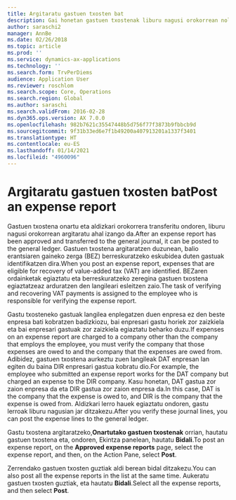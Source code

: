 ```yaml
---
title: Argitaratu gastuen txosten bat
description: Gai honetan gastuen txostenak liburu nagusi orokorrean nola argitaratu azaltzen da.
author: saraschi2
manager: AnnBe
ms.date: 02/26/2018
ms.topic: article
ms.prod: ''
ms.service: dynamics-ax-applications
ms.technology: ''
ms.search.form: TrvPerDiems
audience: Application User
ms.reviewer: roschlom
ms.search.scope: Core, Operations
ms.search.region: Global
ms.author: saraschi
ms.search.validFrom: 2016-02-28
ms.dyn365.ops.version: AX 7.0.0
ms.openlocfilehash: 982b7621c35547448b5d756f77f3873b9fbbcb9d
ms.sourcegitcommit: 9f31b33ed6e7f1b49200a407913201a1337f3401
ms.translationtype: HT
ms.contentlocale: eu-ES
ms.lasthandoff: 01/14/2021
ms.locfileid: "4960096"
---
```

# <a name="post-an-expense-report"></a><span data-ttu-id="ae9b9-103">Argitaratu gastuen txosten bat</span><span class="sxs-lookup"><span data-stu-id="ae9b9-103">Post an expense report</span></span>

<span data-ttu-id="ae9b9-104">Gastuen txostena onartu eta aldizkari orokorrera transferitu ondoren, liburu nagusi orokorrean argitaratu ahal izango da.</span><span class="sxs-lookup"><span data-stu-id="ae9b9-104">After an expense report has been approved and transferred to the general journal, it can be posted to the general ledger.</span></span> <span data-ttu-id="ae9b9-105">Gastuen txostena argitaratzen duzunean, balio erantsiaren gaineko zerga (BEZ) berreskuratzeko eskubidea duten gastuak identifikatzen dira.</span><span class="sxs-lookup"><span data-stu-id="ae9b9-105">When you post an expense report, expenses that are eligible for recovery of value-added tax (VAT) are identified.</span></span> <span data-ttu-id="ae9b9-106">BEZaren ordainketak egiaztatu eta berreskuratzeko zeregina gastuen txostena egiaztatzeaz arduratzen den langileari esleitzen zaio.</span><span class="sxs-lookup"><span data-stu-id="ae9b9-106">The task of verifying and recovering VAT payments is assigned to the employee who is responsible for verifying the expense report.</span></span>

<span data-ttu-id="ae9b9-107">Gastu txosteneko gastuak langilea enplegatzen duen enpresa ez den beste enpresa bati kobratzen badizkiozu, bai enpresari gastu horiek zor zaizkiela eta bai enpresari gastuak zor zaizkiela egiaztatu beharko duzu.</span><span class="sxs-lookup"><span data-stu-id="ae9b9-107">If expenses on an expense report are charged to a company other than the company that employs the employee, you must verify the company that those expenses are owed to and the company that the expenses are owed from.</span></span> <span data-ttu-id="ae9b9-108">Adibidez, gastuen txostena aurkeztu zuen langileak DAT enpresan lan egiten du baina DIR enpresari gastua kobratu dio.</span><span class="sxs-lookup"><span data-stu-id="ae9b9-108">For example, the employee who submitted an expense report works for the DAT company but charged an expense to the DIR company.</span></span> <span data-ttu-id="ae9b9-109">Kasu honetan, DAT gastua zor zaion enpresa da eta DIR gastua zor zaion enpresa da.</span><span class="sxs-lookup"><span data-stu-id="ae9b9-109">In this case, DAT is the company that the expense is owed to, and DIR is the company that the expense is owed from.</span></span> <span data-ttu-id="ae9b9-110">Aldizkari lerro hauek egiaztatu ondoren, gastu lerroak liburu nagusian jar ditzakezu.</span><span class="sxs-lookup"><span data-stu-id="ae9b9-110">After you verify these journal lines, you can post the expense lines to the general ledger.</span></span>

<span data-ttu-id="ae9b9-111">Gastu txostena argitaratzeko,**Onartutako gastuen txostenak** orrian, hautatu gastuen txostena eta, ondoren, Ekintza panelean, hautatu **Bidali**.</span><span class="sxs-lookup"><span data-stu-id="ae9b9-111">To post an expense report, on the **Approved expense reports** page, select the expense report, and then, on the Action Pane, select **Post**.</span></span>

<span data-ttu-id="ae9b9-112">Zerrendako gastuen txosten guztiak aldi berean bidal ditzakezu.</span><span class="sxs-lookup"><span data-stu-id="ae9b9-112">You can also post all the expense reports in the list at the same time.</span></span> <span data-ttu-id="ae9b9-113">Aukeratu gastuen txosten guztiak, eta hautatu **Bidali**.</span><span class="sxs-lookup"><span data-stu-id="ae9b9-113">Select all the expense reports, and then select **Post**.</span></span>
